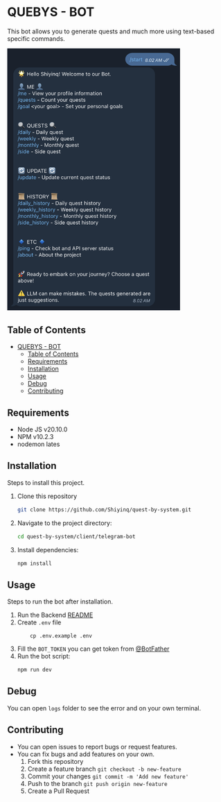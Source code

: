 # QUEBYS - BOT

This bot allows you to generate quests and much more using text-based specific commands.

<img width="399" alt="image" src="quebys-bot.png">

## Table of Contents
- [QUEBYS - BOT](#quebys---bot)
  - [Table of Contents](#table-of-contents)
  - [Requirements](#requirements)
  - [Installation](#installation)
  - [Usage](#usage)
  - [Debug](#debug)
  - [Contributing](#contributing)


## Requirements
- Node JS v20.10.0
- NPM v10.2.3
- nodemon lates

## Installation
Steps to install this project.

1. Clone this repository
    ```bash
    git clone https://github.com/Shiyinq/quest-by-system.git
    ```
2. Navigate to the project directory:
    ```bash
    cd quest-by-system/client/telegram-bot
    ```
3. Install dependencies:
    ```bash
    npm install
    ```

## Usage
Steps to run the bot after installation.
1. Run the Backend [README](/README.md)
2. Create `.env` file
    ```base
        cp .env.example .env
    ```
3. Fill the `BOT_TOKEN` you can get token from [@BotFather](https://t.me/botfather)
4. Run the bot script:
    ```bash
    npm run dev
    ```

## Debug
You can open `logs` folder to see the error and on your own terminal.

## Contributing
- You can open issues to report bugs or request features.
- You can fix bugs and add features on your own.
  1. Fork this repository
  2. Create a feature branch `git checkout -b new-feature`
  3. Commit your changes `git commit -m 'Add new feature'`
  4. Push to the branch `git push origin new-feature`
  5. Create a Pull Request
